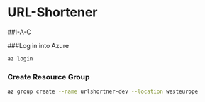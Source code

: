 # URL-Shortener


##I-A-C


###Log in into Azure
```bash
az login
```

### Create Resource Group
```bash
az group create --name urlshortner-dev --location westeurope
```